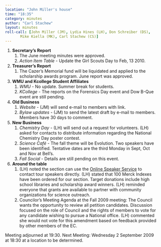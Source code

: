 ```yaml
---
location: "John Miller's house"
time: "18:35"
category: minutes
author: "Carl Stachew"
layout: minutes
roll-call: [John Miller (JM), Lydia Hines (LH), Don Schreiber (DS),
	   Mike Kiella (MK), Carl Stachew (CS)]
---
```


1. **Secretary’s Report**
   1. The June meeting minutes were approved.
   2. *Action Item Table* - Update the Girl Scouts Day to Feb, 13 2010.
2. **Treasurer’s Report**
   1. The Cazer’s Memorial fund will be liquidated and applied to the scholarship awards program. June report was approved.
3. **WMU and Kcollege Student Affiliates**
   1. *WMU* - No update. Summer break for students.
   2. *KCollege* - The reports on the Forensics Day event and Dow B-Que event are still pending.
4. **Old Business**
   1. *Website* - (JM) will send e-mail to members with link.
   2. *Bylaw updates* - (JM) to send the latest draft by e-mail to members. Members have 30 days to comment.
5. **New Business**
   1. *Chemistry Day* - (LH) will send out a request for volunteers. (LH) asked for contacts to distribute information regarding the National Chemistry Day poster contest.
   2. *Science Café* - The fall theme will be Evolution. Two speakers have been identified. Tentative dates are the third Monday in Sept, Oct and Nov at Bell’s.
   3. *Fall Social* - Details are still pending on this event.
6. **Around the table**
   1. (LH) noted the section can use the [Online Speaker Service](http://portal.acs.org/portal/acs/corg/content?_nfpb=true&_pageLabel=PP_SUPERARTICLE&node_id=1225&use_sec=false&sec_url_var=region1&__uuid=) to contact tour speakers directly. (LH) stated that 100 Merck Indexes have been ordered for our section. Target donations include high school libraries and scholarship award winners. (LH) reminded everyone that grants are available to partner with community organizations for science outreach.
   2. Councilor’s Meeting Agenda at the Fall 2009 meeting: The Council wants the opportunity to review all petition candidates. Discussion focused on the role of Council and the rights of members to vote for any candidate wishing to pursue a National office. (LH) commented she would not vote for this amendment based on feedback provided by other members of the EC.

Meeting adjourned at 19:30.
Next Meeting: Wednesday 2 September 2009 at 18:30 at a location to be determined.
